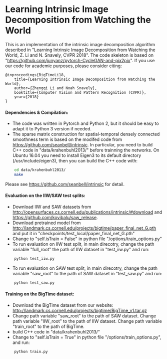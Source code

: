Learning Intrinsic Image Decomposition from Watching the World
===========================

This is an implementation of the intrinsic image decomposition algorithm described in "Learning Intrinsic Image Decomposition from Watching the World, Z. Li and N. Snavely, CVPR 2018". The code skeleton is based on "https://github.com/junyanz/pytorch-CycleGAN-and-pix2pix". If you use our code for academic purposes, please consider citing:

    @inproceedings{BigTimeLi18,
	  	title={Learning Intrinsic Image Decomposition from Watching the World},
	  	author={Zhengqi Li and Noah Snavely},
	  	booktitle={Computer Vision and Pattern Recognition (CVPR)},
	  	year={2018}
	}


#### Dependencies & Compilation:
* The code was written in Pytorch and Python 2, but it should be easy to adapt it to Python 3 version if needed.
* The sparse matrix construction for spatial-temporal densely connected smoothness term is based on the modifed code from https://github.com/seanbell/intrinsic. In particular, you need to build C++ code in "data/krahenbuhl2013/" before trainning the networks. On Ubuntu 16.04 you need to install Eigen3 to its default directory (/usr/include/eigen3), then you can build the C++ code with:
```bash
    cd data/krahenbuhl2013/
    make
```

Please see https://github.com/seanbell/intrinsic for detail.

#### Evaluation on the IIW/SAW test splits:
* Download IIW and SAW datasets from http://opensurfaces.cs.cornell.edu/publications/intrinsic/#download and https://github.com/kovibalu/saw_release.
* Download pretrained model from http://landmark.cs.cornell.edu/projects/bigtime/paper_final_net_G.pth and put it in "checkpoints/test_local/paper_final_net_G.pth"
* Change to "self.isTrain = False" in python file "/options/train_options.py"
* To run evaluation on IIW test split, in main direcotry, change the path variable "full_root" the path of IIW dataset in "test_iiw.py" and run:
```bash
    python test_iiw.py
```
* To run evaluation on SAW test split, in main direcotry, change the path variable "saw_root" to the path of SAW dataset in "test_saw.py" and run:
```bash
    python test_saw.py
```


#### Training on the BigTime dataset:
* Download the BigTime dataset from our website: http://landmark.cs.cornell.edu/projects/bigtime/BigTime_v1.tar.gz 
* Change path variable "saw_root" to the path of SAW dataset. Change path variable "IIW_root" to the path of IIW dataset. Change path variable "train_root" to the path of BigTime.
* build C++ code in "data/krahenbuhl2013/"
* Change to "self.isTrain = True" in python file "/options/train_options.py", and run:
```bash
    python train.py
```
 
